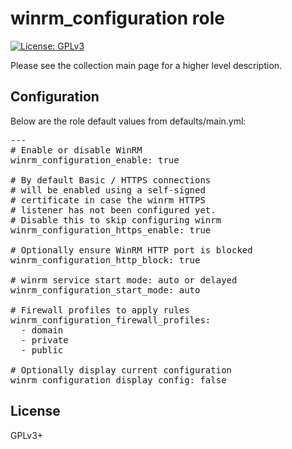 # winrm_configuration role

[![License: GPLv3](https://img.shields.io/badge/license-GPLv3-brightgreen.svg)](https://www.gnu.org/licenses/gpl-3.0)

Please see the collection main page for a higher level description.

## Configuration

Below are the role default values from defaults/main.yml:

<pre>
---
# Enable or disable WinRM
winrm_configuration_enable: true

# By default Basic / HTTPS connections
# will be enabled using a self-signed
# certificate in case the winrm HTTPS
# listener has not been configured yet.
# Disable this to skip configuring winrm
winrm_configuration_https_enable: true

# Optionally ensure WinRM HTTP port is blocked
winrm_configuration_http_block: true

# winrm service start mode: auto or delayed
winrm_configuration_start_mode: auto

# Firewall profiles to apply rules
winrm_configuration_firewall_profiles:
  - domain
  - private
  - public

# Optionally display current configuration
winrm_configuration_display_config: false
</pre>

## License

GPLv3+
